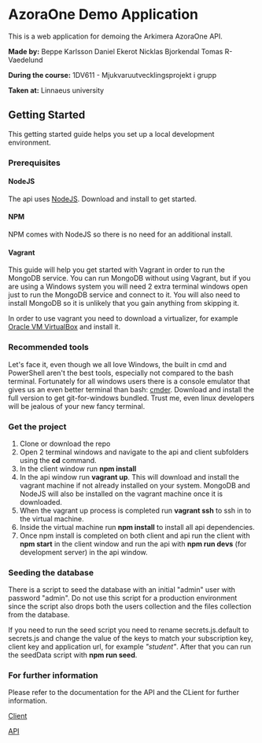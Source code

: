 # AzoraOne Demo Application

This is a web application for demoing the Arkimera AzoraOne API.

**Made by:**
Beppe Karlsson
Daniel Ekerot
Nicklas Bjorkendal
Tomas R-Vaedelund

**During the course:** 1DV611 - Mjukvaruutvecklingsprojekt i grupp

**Taken at:** Linnaeus university

## Getting Started
This getting started guide helps you set up a local development environment.

### Prerequisites
#### NodeJS
The api uses [NodeJS](https://nodejs.org/en/). Download and install to get started.

#### NPM
NPM comes with NodeJS so there is no need for an additional install.

#### Vagrant
This guide will help you get started with Vagrant in order to run the MongoDB service. You can run MongoDB without using Vagrant, but if you are using a Windows system you will need 2 extra terminal windows open just to run the MongoDB service and connect to it. You will also need to install MongoDB so it is unlikely that you gain anything from skipping it.

In order to use vagrant you need to download a virtualizer, for example [Oracle VM VirtualBox](https://www.virtualbox.org/wiki/Downloads) and install it.

### Recommended tools
Let's face it, even though we all love Windows, the built in cmd and PowerShell aren't the best tools, especially not compared to the bash terminal. Fortunately for all windows users there is a console emulator that gives us an even better terminal than bash: [cmder](http://cmder.net/). Download and install the full version to get git-for-windows bundled. Trust me, even linux developers will be jealous of your new fancy terminal.

### Get the project

1. Clone or download the repo
1. Open 2 terminal windows and navigate to the api and client subfolders using the **cd** command.
1. In the client window run **npm install**
1. In the api window run **vagrant up**. This will download and install the vagrant machine if not already installed on your system. MongoDB and NodeJS will also be installed on the vagrant machine once it is downloaded.
1. When the vagrant up process is completed run **vagrant ssh** to ssh in to the virtual machine.
1. Inside the virtual machine run **npm install** to install all api dependencies.
1. Once npm install is completed on both client and api run the client with **npm start** in the client window and run the api with **npm run devs** (for development server) in the api window.


### Seeding the database
There is a script to seed the database with an initial "admin" user with password "admin". Do not use this script for a production environment since the script also drops both the users collection and the files collection from the database.

If you need to run the seed script you need to rename secrets.js.default to secrets.js and change the value of the keys to match your subscription key, client key and application url, for example *"student"*. After that you can run the seedData script with **npm run seed**.

### For further information
Please refer to the documentation for the API and the CLient for further information.

[Client](https://github.com/Ekerot/arkimera-robotics-project/blob/master/client/README.md)

[API](https://github.com/Ekerot/arkimera-robotics-project/tree/master/api/README.md)
